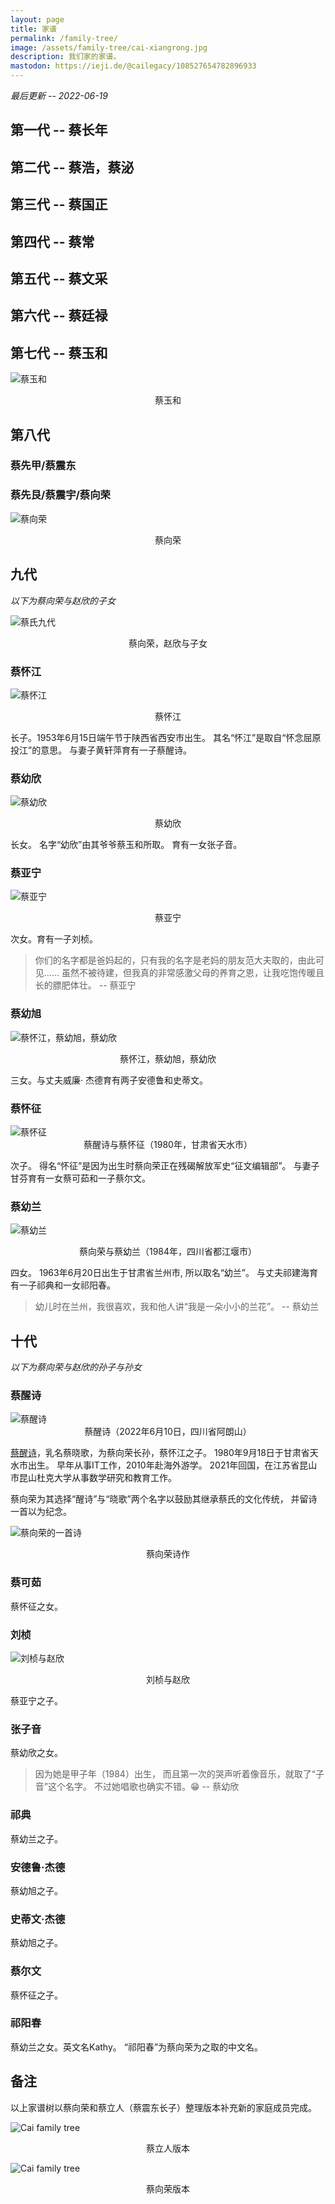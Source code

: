 ```yaml
---
layout: page
title: 家谱
permalink: /family-tree/
image: /assets/family-tree/cai-xiangrong.jpg
description: 我们家的家谱。
mastodon: https://ieji.de/@cailegacy/108527654782896933
---
```


*最后更新 -- 2022-06-19*

## 第一代 -- 蔡长年

## 第二代 -- 蔡浩，蔡泌

## 第三代 -- 蔡国正

## 第四代 -- 蔡常

## 第五代 -- 蔡文采

## 第六代 -- 蔡廷禄

## 第七代 -- 蔡玉和

<div class="photo">
<p><img src="/assets/family-tree/cai-yuhe.jpg" alt="蔡玉和"/></p>
<center>蔡玉和</center>
</div>

## 第八代 

### 蔡先甲/蔡震东

### 蔡先艮/蔡震宇/蔡向荣

<div class="photo">
<p><img src="/assets/family-tree/cai-xiangrong.jpg" alt="蔡向荣"/></p>
<center>蔡向荣</center>
</div>

## 九代

*以下为蔡向荣与赵欣的子女*

![蔡氏九代](/assets/family-tree/9th-generation.jpg)

<center>蔡向荣，赵欣与子女</center>


### 蔡怀江

![蔡怀江](/assets/family-tree/cai-huaijiang.jpg)

<center>蔡怀江</center>


长子。1953年6月15日端午节于陕西省西安市出生。
其名“怀江”是取自“怀念屈原投江”的意思。
与妻子黄轩萍育有一子蔡醒诗。

### 蔡幼欣

![蔡幼欣](/assets/family-tree/cai-youxin.jpg)

<center>蔡幼欣</center>

长女。
名字“幼欣”由其爷爷蔡玉和所取。
育有一女张子音。

### 蔡亚宁

<div class="photo">
<p><img src="/assets/family-tree/cai-yaning.jpg" alt="蔡亚宁"></p>
<center>蔡亚宁</center>
</div>

次女。育有一子刘桢。

> 你们的名字都是爸妈起的，只有我的名字是老妈的朋友范大夫取的，由此可见……
> 虽然不被待建，但我真的非常感激父母的养育之恩，让我吃饱传暖且长的膘肥体壮。
>  -- 蔡亚宁

### 蔡幼旭

<div class="photo">
<p><img src="/assets/family-tree/cai-youxu.jpg" alt="蔡怀江，蔡幼旭，蔡幼欣"></p>
<center>蔡怀江，蔡幼旭，蔡幼欣</center>
</div>

三女。与丈夫威廉· 杰德育有两子安德鲁和史蒂文。

### 蔡怀征

<div class="photo">
<img src="/assets/family-tree/cai-huaizheng.jpg" alt="蔡怀征">
<center>蔡醒诗与蔡怀征（1980年，甘肃省天水市）</center>
</div>

次子。
得名“怀征”是因为出生时蔡向荣正在残碣解放军史“征文编辑部”。
与妻子甘芬育有一女蔡可茹和一子蔡尔文。

### 蔡幼兰

![蔡幼兰](/assets/family-tree/cai-youlan.jpg)

<center>蔡向荣与蔡幼兰（1984年，四川省都江堰市）</center>

四女。
1963年6月20日出生于甘肃省兰州市,
所以取名“幼兰”。
与丈夫祁建海育有一子祁典和一女祁阳春。

>  幼儿时在兰州，我很喜欢，我和他人讲“我是一朵小小的兰花”。 -- 蔡幼兰

## 十代

*以下为蔡向荣与赵欣的孙子与孙女*

### 蔡醒诗

<div class="photo">
<img src="/assets/family-tree/cai-xingshi.jpg" alt="蔡醒诗">
<center>蔡醒诗（2022年6月10日，四川省阿朗山）</center>
</div>

[蔡醒诗](https://newptcai.gitlab.io/)，乳名蔡晓歌，为蔡向荣长孙，蔡怀江之子。
1980年9月18日于甘肃省天水市出生。
早年从事IT工作，2010年赴海外游学。
2021年回国，在江苏省昆山市昆山杜克大学从事数学研究和教育工作。

蔡向荣为其选择“醒诗”与“晓歌”两个名字以鼓励其继承蔡氏的文化传统，
并留诗一首以为纪念。

![蔡向荣的一首诗](/assets/family-tree/xingshi-name.jpg)

<center>蔡向荣诗作</center>

### 蔡可茹

蔡怀征之女。

### 刘桢

![刘桢与赵欣](/assets/family-tree/liu-zheng.jpg)
<center>刘桢与赵欣</center>

蔡亚宁之子。

### 张子音

蔡幼欣之女。

> 因为她是甲子年（1984）出生，
> 而且第一次的哭声听着像音乐，就取了“子音”这个名字。
> 不过她唱歌也确实不错。😁
>  -- 蔡幼欣

### 祁典

蔡幼兰之子。

### 安德鲁·杰德

蔡幼旭之子。

### 史蒂文·杰德

蔡幼旭之子。

### 蔡尔文 

蔡怀征之子。

### 祁阳春

蔡幼兰之女。英文名Kathy。
“祁阳春”为蔡向荣为之取的中文名。

## 备注

以上家谱树以蔡向荣和蔡立人（蔡震东长子）整理版本补充新的家庭成员完成。

![Cai family tree](/assets/family-tree/family-tree.jpg)

<center>蔡立人版本</center>

![Cai family tree](/assets/family-tree/family-tree-01.jpg)

<center>蔡向荣版本</center>
